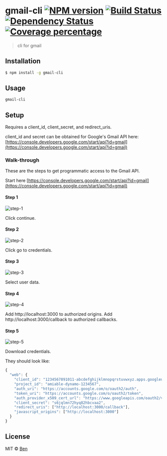 # gmail-cli [![NPM version][npm-image]][npm-url] [![Build Status][travis-image]][travis-url] [![Dependency Status][daviddm-image]][daviddm-url] [![Coverage percentage][coveralls-image]][coveralls-url]
> cli for gmail

## Installation

```sh
$ npm install -g gmail-cli
```

## Usage

```bash
gmail-cli
```

## Setup

Requires a client_id, client_secret, and redirect_uris. 

client_id and secret can be obtained for Google's Gmail API here: [https://console.developers.google.com/start/api?id=gmail](https://console.developers.google.com/start/api?id=gmail)

### Walk-through

These are the steps to get programmatic access to the Gmail API.

Start here [https://console.developers.google.com/start/api?id=gmail](https://console.developers.google.com/start/api?id=gmail)

#### Step 1

![step-1](https://github.com/unshift/gmail-cli/blob/master/images/step-1.png?raw=true)

Click continue.

#### Step 2

![step-2](https://github.com/unshift/gmail-cli/blob/master/images/step-2.png?raw=true)

Click go to credentials.

#### Step 3

![step-3](https://github.com/unshift/gmail-cli/blob/master/images/step-3.png?raw=true)

Select user data.

#### Step 4

![step-4](https://github.com/unshift/gmail-cli/blob/master/images/step-4.png?raw=true)

Add http://localhost:3000 to authorized origins.
Add http://localhost:3000/callback to authorized callbacks.

#### Step 5

![step-5](https://github.com/unshift/gmail-cli/blob/master/images/step-5.png?raw=true)

Download credentials.

They should look like:
```js
{
  "web": {
    "client_id": "1234567891011-abcdefghijklmnopqrstuvwxyz.apps.googleusercontent.com",
    "project_id": "amiable-dynamo-1234567",
    "auth_uri": "https://accounts.google.com/o/oauth2/auth",
    "token_uri": "https://accounts.google.com/o/oauth2/token",
    "auth_provider_x509_cert_url": "https://www.googleapis.com/oauth2/v1/certs",
    "client_secret": "s6jqlmn72hyq82hbcvaa2",
    "redirect_uris": ["http://localhost:3000/callback"],
    "javascript_origins": ["http://localhost:3000"]
  }
}
```

## License
MIT © [Ben](https://www.menubar.io)


[npm-image]: https://badge.fury.io/js/gmail-cli.svg
[npm-url]: https://npmjs.org/package/gmail-cli
[travis-image]: https://travis-ci.org/unshift/gmail-cli.svg?branch=master
[travis-url]: https://travis-ci.org/unshift/gmail-cli
[daviddm-image]: https://david-dm.org/unshift/gmail-cli.svg?theme=shields.io
[daviddm-url]: https://david-dm.org/unshift/gmail-cli
[coveralls-image]: https://coveralls.io/repos/unshift/gmail-cli/badge.svg
[coveralls-url]: https://coveralls.io/r/unshift/gmail-cli
